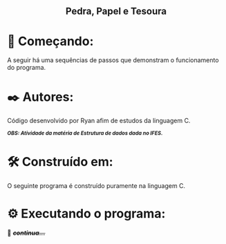 ## <center> Pedra, Papel e Tesoura </center>

# 🚀 Começando:

A seguir há uma sequências de passos que demonstram o funcionamento do programa. 

# ✒️ Autores: 

Código desenvolvido por Ryan afim de estudos da linguagem C. 

<sub> ***OBS: Atividade da matéria de Estrutura de dados dada no IFES.*** </sub>

# 🛠️ Construído em: 

O seguinte programa é construído puramente na linguagem C.

# ⚙️ Executando o programa:

🚧 ***~~continua...~~***